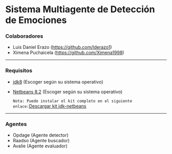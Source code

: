 # Sistema Multiagente de Detección de Emociones
### Colaboradores
  * Luis Daniel Erazo (https://github.com/lderazo1)
  * Ximena Puchaicela (https://github.com/Ximena1998)

---------------------------------

### Requisitos
* [jdk8](https://www.oracle.com/java/technologies/javase/javase-jdk8-downloads.html) (Escoger según su sistema operativo) 
* [Netbeans 8.2](https://netbeans.org/downloads/old/8.2/) (Escoger según su sistema operativo)

  ```Nota: Puede instalar el kit completo en el siguiente enlace:```[Descargar kit jdk-netbeans](https://www.oracle.com/technetwork/es/java/javase/downloads/jdk-netbeans-jsp-3413139-esa.html)

---------------------------------

### Agentes
* Opdage (Agente detector)
* Raadso (Agente buscador)
* Avalie (Agente evaluador)
